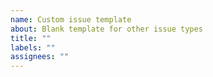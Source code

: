 ```yaml
---
name: Custom issue template
about: Blank template for other issue types
title: ""
labels: ""
assignees: ""
---
```

